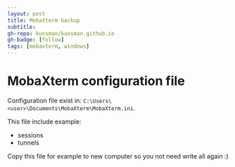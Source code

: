 ```yaml
---
layout: post
title: MobaXterm backup
subtitle:
gh-repo: kuosman/kuosman.github.io
gh-badge: [follow]
tags: [mobaxterm, windows]
---
```


# MobaXterm configuration file

Configuration file exist in: `C:\Users\<user>\Documents\MobaXterm\MobaXterm.ini`.

This file include example:
- sessions
- tunnels

Copy this file for example to new computer so you not need write all again :)